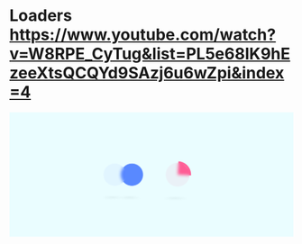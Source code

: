 # Loaders https://www.youtube.com/watch?v=W8RPE_CyTug&list=PL5e68lK9hEzeeXtsQCQYd9SAzj6u6wZpi&index=4
<p align="center">
  <img src="preview.png" alt="preview del proyecto"  width="1600">
</p>